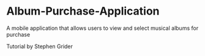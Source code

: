 # Album-Purchase-Application

A mobile application that allows users to view and select musical albums for purchase 

Tutorial by Stephen Grider
